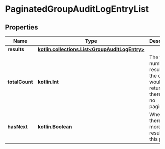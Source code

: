 
# PaginatedGroupAuditLogEntryList

## Properties
Name | Type | Description | Notes
------------ | ------------- | ------------- | -------------
**results** | [**kotlin.collections.List&lt;GroupAuditLogEntry&gt;**](GroupAuditLogEntry.md) |  |  [optional]
**totalCount** | **kotlin.Int** | The total number of results that the query would return if there were no pagination. |  [optional]
**hasNext** | **kotlin.Boolean** | Whether there are more results after this page. |  [optional]



